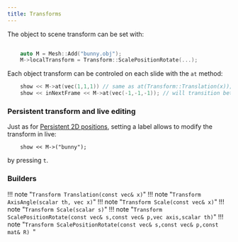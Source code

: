 ```yaml
---
title: Transforms
---
```

The object to scene transform can be set with:
``` c++ 
    
    auto M = Mesh::Add("bunny.obj");
    M->localTransform = Transform::ScalePositionRotate(...);
```

Each object transform can be controled on each slide with the ```at``` method:
``` c++ 
    show << M->at(vec(1,1,1)) // same as at(Transform::Translation(x));
    show << inNextFrame << M->at(vec(-1,-1,-1)); // will transition between transforms
```

### Persistent transform and live editing

Just as for [Persistent 2D positions](../../placement/persistant_placement), setting a label allows to modify the transform in live:
```
    show << M->("bunny");
```
by pressing ```t```.


### Builders

!!! note "```Transform Translation(const vec& x)```"
!!! note "```Transform AxisAngle(scalar th, vec x)```"
!!! note "```Transform Scale(const vec& x)```"
!!! note "```Transform Scale(scalar s)```"
!!! note "```Transform ScalePositionRotate(const vec& s,const vec& p,vec axis,scalar th)```"
!!! note "```Transform ScalePositionRotate(const vec& s,const vec& p,const mat& R) ```"
     
